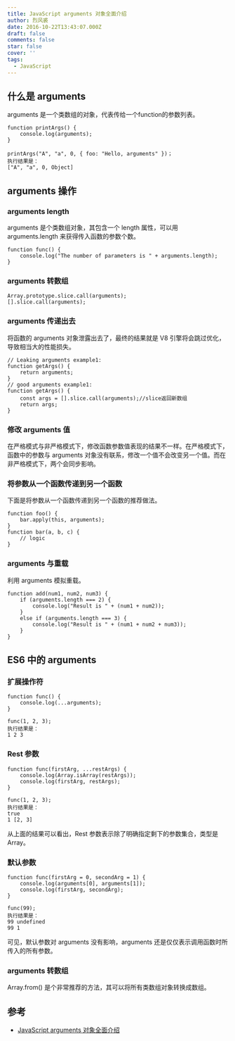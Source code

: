 ```yaml
---
title: JavaScript arguments 对象全面介绍
author: 烈风裘
date: 2016-10-22T13:43:07.000Z
draft: false
comments: false
star: false
cover: ''
tags: 
  - JavaScript
---
```



## 什么是 arguments

arguments 是一个类数组的对象，代表传给一个function的参数列表。

```
function printArgs() {
    console.log(arguments);
}

printArgs("A", "a", 0, { foo: "Hello, arguments" })；
执行结果是：
["A", "a", 0, Object]
```
## arguments 操作

### arguments length

arguments 是个类数组对象，其包含一个 length 属性，可以用 arguments.length 来获得传入函数的参数个数。

```
function func() {
    console.log("The number of parameters is " + arguments.length);
}
```


### arguments 转数组

```
Array.prototype.slice.call(arguments);
[].slice.call(arguments);
```



### arguments 传递出去
将函数的 arguments 对象泄露出去了，最终的结果就是 V8 引擎将会跳过优化，导致相当大的性能损失。

```
// Leaking arguments example1:
function getArgs() {
    return arguments;
}
// good arguments example1:
function getArgs() {
    const args = [].slice.call(arguments);//slice返回新数组
    return args;
}

```
### 修改 arguments 值

在严格模式与非严格模式下，修改函数参数值表现的结果不一样。在严格模式下，函数中的参数与 arguments 对象没有联系，修改一个值不会改变另一个值。而在非严格模式下，两个会同步影响。

### 将参数从一个函数传递到另一个函数

下面是将参数从一个函数传递到另一个函数的推荐做法。

```
function foo() {
    bar.apply(this, arguments);
}
function bar(a, b, c) {
    // logic
}
```
### arguments 与重载

利用 arguments 模拟重载。

```
function add(num1, num2, num3) {
    if (arguments.length === 2) {
        console.log("Result is " + (num1 + num2));
    }
    else if (arguments.length === 3) {
        console.log("Result is " + (num1 + num2 + num3));
    }
}
```

## ES6 中的 arguments

### 扩展操作符

```
function func() {
    console.log(...arguments);
}

func(1, 2, 3);
执行结果是：
1 2 3
```

### Rest 参数

```
function func(firstArg, ...restArgs) {
    console.log(Array.isArray(restArgs));
    console.log(firstArg, restArgs);
}

func(1, 2, 3);
执行结果是：
true
1 [2, 3]
```
从上面的结果可以看出，Rest 参数表示除了明确指定剩下的参数集合，类型是 Array。

### 默认参数

```
function func(firstArg = 0, secondArg = 1) {
    console.log(arguments[0], arguments[1]);
    console.log(firstArg, secondArg);
}

func(99);
执行结果是：
99 undefined
99 1
```
可见，默认参数对 arguments 没有影响，arguments 还是仅仅表示调用函数时所传入的所有参数。


### arguments 转数组

Array.from() 是个非常推荐的方法，其可以将所有类数组对象转换成数组。



## 参考

- [JavaScript arguments 对象全面介绍](https://segmentfault.com/a/1190000007091243)







